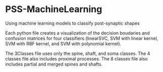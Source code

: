 # PSS-MachineLearning
Using machine learning models to classify post-synaptic shapes

Each python file creates a visualization of the decision boudaries and confusion matrices for four classifiers (linearSVC, SVM with linear kernel, SVM with RBF kernel, and SVM with polynomial kernel).

The 3Classes file uses only the spine, shaft, and soma classes. The 4 classes file also includes proximal processes. The 8 classes file also includes partial and merged spines and shafts.